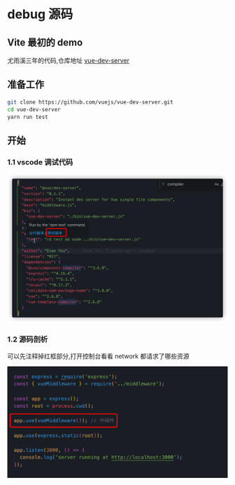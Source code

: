 # debug 源码

## Vite 最初的 demo

尤雨溪三年的代码,仓库地址 [vue-dev-server](https://github.com/vuejs/vue-dev-server/tree/master)

## 准备工作

```bash
git clone https://github.com/vuejs/vue-dev-server.git
cd vue-dev-server
yarn run test
```

## 开始

### 1.1 vscode 调试代码

![](/images/vite/vscode-debugger.png)

### 1.2 源码剖析

可以先注释掉红框部分,打开控制台看看 network 都请求了哪些资源

![](/images/vite/entry.png)
